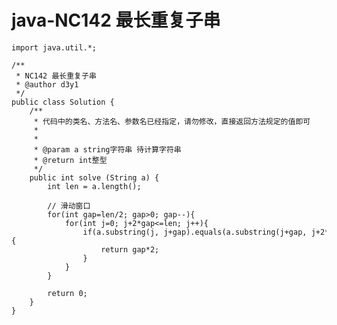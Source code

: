 # java-NC142 最长重复子串


    import java.util.*;
    
    /**
     * NC142 最长重复子串
     * @author d3y1
     */
    public class Solution {
        /**
         * 代码中的类名、方法名、参数名已经指定，请勿修改，直接返回方法规定的值即可
         *
         *
         * @param a string字符串 待计算字符串
         * @return int整型
         */
        public int solve (String a) {
            int len = a.length();
    
            // 滑动窗口
            for(int gap=len/2; gap>0; gap--){
                for(int j=0; j+2*gap<=len; j++){
                    if(a.substring(j, j+gap).equals(a.substring(j+gap, j+2*gap))){
                        return gap*2;
                    }
                }
            }
    
            return 0;
        }
    }

  

